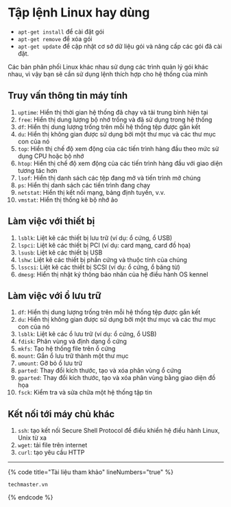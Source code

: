 # Tập lệnh Linux hay dùng

* `apt-get install` để cài đặt gói
* `apt-get remove` để xóa gói
* `apt-get update` để cập nhật cơ sở dữ liệu gói và nâng cấp các gói đã cài đặt.

Các bản phân phối Linux khác nhau sử dụng các trình quản lý gói khác nhau, vì vậy bạn sẽ cần sử dụng lệnh thích hợp cho hệ thống của mình

## Truy vấn thông tin máy tính

1. `uptime`: Hiển thị thời gian hệ thống đã chạy và tải trung bình hiện tại
2. `free`: Hiển thị dung lượng bộ nhớ trống và đã sử dụng trong hệ thống
3. `df`: Hiển thị dung lượng trống trên mỗi hệ thống tệp được gắn kết
4. `du`: Hiển thị không gian được sử dụng bởi một thư mục và các thư mục con của nó
5. `top`: Hiển thị chế độ xem động của các tiến trình hàng đầu theo mức sử dụng CPU hoặc bộ nhớ
6. `htop`: Hiển thị chế độ xem động của các tiến trình hàng đầu với giao diện tương tác hơn
7. `lsof`: Hiển thị danh sách các tệp đang mở và tiến trình mở chúng
8. `ps`: Hiển thị danh sách các tiến trình đang chạy
9. `netstat`: Hiển thị kết nối mạng, bảng định tuyến, v.v.
10. `vmstat`: Hiển thị thống kê bộ nhớ ảo

## Làm việc với thiết bị

1. `lsblk`: Liệt kê các thiết bị lưu trữ (ví dụ: ổ cứng, ổ USB)
2. `lspci`: Liệt kê các thiết bị PCI (ví dụ: card mạng, card đồ họa)
3. `lsusb`: Liệt kê các thiết bị USB
4. `lshw`: Liệt kê các thiết bị phần cứng và thuộc tính của chúng
5. `lsscsi`: Liệt kê các thiết bị SCSI (ví dụ: ổ cứng, ổ băng từ)
6. `dmesg`: Hiển thị nhật ký thông báo nhân của hệ điều hành OS kennel

## Làm việc với ổ lưu trữ

1. `df`: Hiển thị dung lượng trống trên mỗi hệ thống tệp được gắn kết
2. `du`: Hiển thị không gian được sử dụng bởi một thư mục và các thư mục con của nó
3. `lsblk`: Liệt kê các ổ lưu trữ (ví dụ: ổ cứng, ổ USB)
4. `fdisk`: Phân vùng và định dạng ổ cứng
5. `mkfs`: Tạo hệ thống file trên ổ cứng
6. `mount`: Gắn ổ lưu trữ thành một thư mục
7. `umount`: Gỡ bỏ ổ lưu trữ
8. `parted`: Thay đổi kích thước, tạo và xóa phân vùng ổ cứng
9. `gparted`: Thay đổi kích thước, tạo và xóa phân vùng bằng giao diện đồ họa
10. `fsck`: Kiểm tra và sửa chữa một hệ thống tập tin

## Kết nối tới máy chủ khác

1. `ssh`: tạo kết nối Secure Shell Protocol để điều khiển hệ điều hành Linux, Unix từ xa
2. `wget`: tải file trên internet
3. `curl`: tạo yêu cầu HTTP

***

{% code title="Tài liệu tham khảo" lineNumbers="true" %}
```
techmaster.vn
```
{% endcode %}


